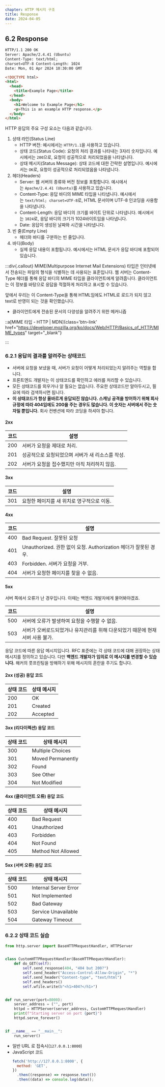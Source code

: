 ```yaml
---
chapter: HTTP 메시지 구조
title: Response
date: 2024-04-05
---
```


## 6.2 Response

```html
HTTP/1.1 200 OK 
Server: Apache/2.4.41 (Ubuntu) 
Content-Type: text/html;
charset=UTF-8 Content-Length: 1024 
Date: Mon, 01 Apr 2024 10:30:00 GMT

<!DOCTYPE html>
<html>
  <head>
    <title>Example Page</title>
  </head>
  <body>
    <h1>Welcome to Example Page</h1>
    <p>This is an example HTTP response.</p>
  </body>
</html>
```

HTTP 응답의 주요 구성 요소는 다음과 같습니다.

1. 상태 라인(Status Line)
   - HTTP 버전: 예시에서는 `HTTP/1.1`을 사용하고 있습니다.
   - 상태 코드(Status Code): 요청의 처리 결과를 나타내는 3자리 숫자입니다. 예시에서는 `200`으로, 요청이 성공적으로 처리되었음을 나타냅니다.
   - 상태 메시지(Status Message): 상태 코드에 대한 간략한 설명입니다. 예시에서는 `OK`로, 요청이 성공적으로 처리되었음을 나타냅니다.
2. 헤더(Headers)
   - Server: 웹 서버의 종류와 버전 정보를 포함합니다. 예시에서는 `Apache/2.4.41 (Ubuntu)`를 사용하고 있습니다.
   - Content-Type: 응답 바디의 MIME 타입을 나타냅니다. 예시에서는 `text/html; charset=UTF-8`로, HTML 문서이며 UTF-8 인코딩을 사용함을 나타냅니다.
   - Content-Length: 응답 바디의 크기를 바이트 단위로 나타냅니다. 예시에서는 `1024`로, 응답 바디의 크기가 1024바이트임을 나타냅니다.
   - Date: 응답이 생성된 날짜와 시간을 나타냅니다.
3. 빈 줄(Empty Line)
   - 헤더와 바디를 구분하는 빈 줄입니다.
4. 바디(Body)
   - 실제 응답 내용이 포함됩니다. 예시에서는 HTML 문서가 응답 바디에 포함되어 있습니다.

:::div{.callout}
MIME(Multipurpose Internet Mail Extensions) 타입은 인터넷에서 전송되는 파일의 형식을 식별하는 데 사용되는 표준입니다. 웹 서버는 Content-Type 헤더를 통해 응답 바디의 MIME 타입을 클라이언트에게 알려줍니다. 클라이언트는 이 정보를 바탕으로 응답을 적절하게 처리하고 표시할 수 있습니다.

앞에서 우리는 이 Content-Type을 통해 HTML임에도 HTML로 로드가 되지 않고 text로 반영이 되는 것을 확인했습니다.

- 클라이언트에게 전송된 문서의 다양성을 알려주기 위한 메커니즘

::a[MIME 타입 - HTTP | MDN]{class='btn-link' href="https://developer.mozilla.org/ko/docs/Web/HTTP/Basics_of_HTTP/MIME_types" target="\_blank"}

:::

### 6.2.1 응답의 결과를 알려주는 상태코드

- 서버에 요청을 보냈을 때, 서버가 요청이 어떻게 처리되었는지 알려주는 역할을 합니다.
- 프론트엔드 개발자는 이 상태코드를 확인하고 에러를 처리할 수 있습니다.
- 모든 상태코드를 외우거나 알 필요는 없습니다. 주요한 상태코드만 알아두시고, 필요에 따라 검색하시면 됩니다.
- **이 상태코드가 항상 올바르게 응답되진 않습니다. 스캐닝 공격을 방어하기 위해 회사 규정에 따라 404임에도 200을 주는 경우도 많습니다. 이 숫자는 서버에서 주는 숫자일 뿐입니다.** 회사 컨벤션에 따라 코딩을 하셔야 합니다.

#### 2xx
| 코드 | 설명                                              |
|------|---------------------------------------------------|
| 200  | 서버가 요청을 제대로 처리.                        |
| 201  | 성공적으로 요청되었으며 서버가 새 리소스를 작성.  |
| 202  | 서버가 요청을 접수했지만 아직 처리하지 않음.      |

#### 3xx
| 코드 | 설명                                     |
|------|------------------------------------------|
| 301  | 요청한 페이지를 새 위치로 영구적으로 이동. |

#### 4xx
| 코드 | 설명                                                               |
|------|--------------------------------------------------------------------|
| 400  | Bad Request. 잘못된 요청                                            |
| 401  | Unauthorized. 권한 없이 요청. Authorization 헤더가 잘못된 경우.      |
| 403  | Forbidden. 서버가 요청을 거부.                                      |
| 404  | 서버가 요청한 페이지를 찾을 수 없음.                                |

#### 5xx
서버 쪽에서 오류가 난 경우입니다. 이때는 백엔드 개발자에게 물어봐야겠죠.

| 코드 | 설명                                                                 |
|------|----------------------------------------------------------------------|
| 500  | 서버에 오류가 발생하여 요청을 수행할 수 없음.                        |
| 503  | 서버가 오버로드되었거나 유지관리를 위해 다운되었기 때문에 현재 서버 사용 불가. |

응답 코드에 따른 응답 메시지입니다. RFC 표준에는 각 상태 코드에 대해 권장하는 상태 메시지를 정의하고 있습니다. 다만 **백엔드 개발자가 임의로 이 메시지를 변경할 수 있습니다.** 해커의 풋프린팅을 방해하기 위해 메시지의 혼란을 주기도 합니다.

#### 2xx (성공) 응답 코드
| 상태 코드 | 상태 메시지 |
|-----------|-------------|
| 200       | OK          |
| 201       | Created     |
| 202       | Accepted    |

#### 3xx (리다이렉션) 응답 코드
| 상태 코드 | 상태 메시지          |
|-----------|----------------------|
| 300       | Multiple Choices     |
| 301       | Moved Permanently    |
| 302       | Found                |
| 303       | See Other            |
| 304       | Not Modified         |

#### 4xx (클라이언트 오류) 응답 코드
| 상태 코드 | 상태 메시지          |
|-----------|----------------------|
| 400       | Bad Request          |
| 401       | Unauthorized         |
| 403       | Forbidden            |
| 404       | Not Found            |
| 405       | Method Not Allowed   |

#### 5xx (서버 오류) 응답 코드
| 상태 코드 | 상태 메시지          |
|-----------|----------------------|
| 500       | Internal Server Error|
| 501       | Not Implemented      |
| 502       | Bad Gateway          |
| 503       | Service Unavailable  |
| 504       | Gateway Timeout      |

### 6.2.2 상태 코드 실습

```python
from http.server import BaseHTTPRequestHandler, HTTPServer


class CustomHTTPRequestHandler(BaseHTTPRequestHandler):
    def do_GET(self):
        self.send_response(404, "404 but 200?")
        self.send_header("Access-Control-Allow-Origin", "*")
        self.send_header("Content-type", "text/html")
        self.end_headers()
        self.wfile.write(b"<h1>404?</h1>")


def run_server(port=8000):
    server_address = ("", port)
    httpd = HTTPServer(server_address, CustomHTTPRequestHandler)
    print(f"Starting server on port {port}")
    httpd.serve_forever()


if __name__ == "__main__":
    run_server()
```

- 일반 URL 로 접속시(`127.0.0.1:8000`)
- JavaScript 코드
  ```jsx
  fetch('http://127.0.0.1:8000', {
    method: 'GET',
  })
    .then((response) => response.text())
    .then((data) => console.log(data));
  ```
